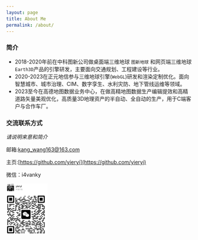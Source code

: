 ```yaml
---
layout: page
title: About Me
permalink: /about/
---
```


### 简介


- 2018-2020年前在中科图新公司做桌面端三维地球 `图新地球` 和网页端三维地球`Earth3D`产品的引擎研发，主要面向交通规划、工程建设等行业。
- 2020-2023在正元地信参与三维地球引擎(`WebGL`)研发和渲染定制优化。面向智慧城市、城市治理、CIM、数字孪生、水利灾防、地下管线运维等领域。
- 2023至今在高德地图数据业务中心，在做高精地图数据生产编辑提效和高精道路矢量美观优化，高质量3D地理资产的半自动、全自动的生产，用于C端客户与合作车厂。



### 交流联系方式 

*请说明来意和简介*

邮箱:kang_wang163@163.com

主页:[https://github.com/yieryi](https://github.com/yieryi)

微信：i4vanky

<img src="../assets/images/wechat.jpg" alt="wechat" style="zoom:25%;" />

